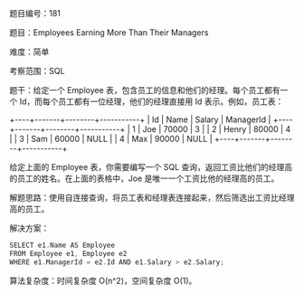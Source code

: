 题目编号：181

题目：Employees Earning More Than Their Managers

难度：简单

考察范围：SQL

题干：给定一个 Employee 表，包含员工的信息和他们的经理。每个员工都有一个 Id，而每个员工都有一位经理，他们的经理直接用 Id 表示。例如，员工表：

+----+-------+--------+-----------+
| Id | Name  | Salary | ManagerId |
+----+-------+--------+-----------+
| 1  | Joe   | 70000  | 3         |
| 2  | Henry | 80000  | 4         |
| 3  | Sam   | 60000  | NULL      |
| 4  | Max   | 90000  | NULL      |
+----+-------+--------+-----------+

给定上面的 Employee 表，你需要编写一个 SQL 查询，返回工资比他们的经理高的员工的姓名。在上面的表格中，Joe 是唯一一个工资比他的经理高的员工。

解题思路：使用自连接查询，将员工表和经理表连接起来，然后筛选出工资比经理高的员工。

解决方案：

```swift
SELECT e1.Name AS Employee
FROM Employee e1, Employee e2
WHERE e1.ManagerId = e2.Id AND e1.Salary > e2.Salary;
```

算法复杂度：时间复杂度 O(n^2)，空间复杂度 O(1)。